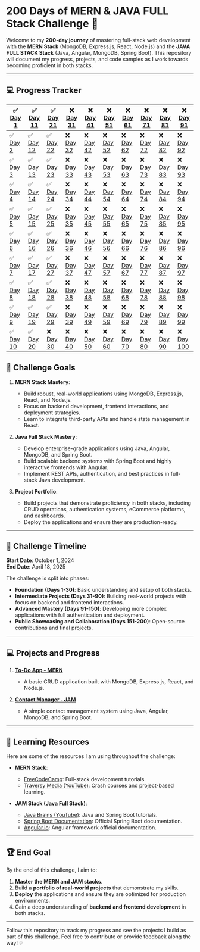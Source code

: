 # 200 Days of MERN & JAVA FULL Stack Challenge 🚀

Welcome to my **200-day journey** of mastering full-stack web development with the **MERN Stack** (MongoDB, Express.js, React, Node.js) and the **JAVA FULL STACK Stack** (Java, Angular, MongoDB, Spring Boot). This repository will document my progress, projects, and code samples as I work towards becoming proficient in both stacks.

---

## 💻 **Progress Tracker**

| ✅ [Day 1](./day1)  | ✅ [Day 11](./day11) | ✅ [Day 21](./day21) | ❌ [Day 31](./day31) | ❌ [Day 41](./day41) | ❌ [Day 51](./day51) | ❌ [Day 61](./day61) | ❌ [Day 71](./day71) | ❌ [Day 81](./day81) | ❌ [Day 91](./day91) |
| -------  | ------- | ------- | ------- | ------- | ------- | ------- | ------- | ------- | ------- |
| ✅ [Day 2](./day2)  | ✅ [Day 12](./day12) | ✅ [Day 22](./day22) | ❌ [Day 32](./day32) | ❌ [Day 42](./day42) | ❌ [Day 52](./day52) | ❌ [Day 62](./day62) | ❌ [Day 72](./day72) | ❌ [Day 82](./day82) | ❌ [Day 92](./day92) |
| ✅ [Day 3](./day3)  | ✅ [Day 13](./day13) | ✅ [Day 23](./day23) | ❌ [Day 33](./day33) | ❌ [Day 43](./day43) | ❌ [Day 53](./day53) | ❌ [Day 63](./day63) | ❌ [Day 73](./day73) | ❌ [Day 83](./day83) | ❌ [Day 93](./day93) |
| ✅ [Day 4](./day4)  | ✅ [Day 14](./day14) | ✅ [Day 24](./day24) | ❌ [Day 34](./day34) | ❌ [Day 44](./day44) | ❌ [Day 54](./day54) | ❌ [Day 64](./day64) | ❌ [Day 74](./day74) | ❌ [Day 84](./day84) | ❌ [Day 94](./day94) |
| ✅ [Day 5](./day5)  | ✅ [Day 15](./day15) | ✅ [Day 25](./day25) | ❌ [Day 35](./day35) | ❌ [Day 45](./day45) | ❌ [Day 55](./day55) | ❌ [Day 65](./day65) | ❌ [Day 75](./day75) | ❌ [Day 85](./day85) | ❌ [Day 95](./day95) |
| ✅ [Day 6](./day6)  | ✅ [Day 16](./day16) | ✅ [Day 26](./day26) | ❌ [Day 36](./day36) | ❌ [Day 46](./day46) | ❌ [Day 56](./day56) | ❌ [Day 66](./day66) | ❌ [Day 76](./day76) | ❌ [Day 86](./day86) | ❌ [Day 96](./day96) |
| ✅ [Day 7](./day7)  | ✅ [Day 17](./day17) | ✅ [Day 27](./day27) | ❌ [Day 37](./day37) | ❌ [Day 47](./day47) | ❌ [Day 57](./day57) | ❌ [Day 67](./day67) | ❌ [Day 77](./day77) | ❌ [Day 87](./day87) | ❌ [Day 97](./day97) |
| ✅ [Day 8](./day8)  | ✅ [Day 18](./day18) | ✅ [Day 28](./day28) | ❌ [Day 38](./day38) | ❌ [Day 48](./day48) | ❌ [Day 58](./day58) | ❌ [Day 68](./day68) | ❌ [Day 78](./day78) | ❌ [Day 88](./day88) | ❌ [Day 98](./day98) |
| ✅ [Day 9](./day9)  | ✅ [Day 19](./day19) | ✅ [Day 29](./day29) | ❌ [Day 39](./day39) | ❌ [Day 49](./day49) | ❌ [Day 59](./day59) | ❌ [Day 69](./day69) | ❌ [Day 79](./day79) | ❌ [Day 89](./day89) | ❌ [Day 99](./day99) |
| ✅ [Day 10](./day10)| ✅ [Day 20](./day20) | ❌ [Day 30](./day30) | ❌ [Day 40](./day40) | ❌ [Day 50](./day50) | ❌ [Day 60](./day60) | ❌ [Day 70](./day70) | ❌ [Day 80](./day80) | ❌ [Day 90](./day90) | ❌ [Day 100](./day100) |



## 🎯 **Challenge Goals**

1. **MERN Stack Mastery**:
   - Build robust, real-world applications using MongoDB, Express.js, React, and Node.js.
   - Focus on backend development, frontend interactions, and deployment strategies.
   - Learn to integrate third-party APIs and handle state management in React.

2. **Java Full Stack Mastery**:
   - Develop enterprise-grade applications using Java, Angular, MongoDB, and Spring Boot.
   - Build scalable backend systems with Spring Boot and highly interactive frontends with Angular.
   - Implement REST APIs, authentication, and best practices in full-stack Java development.

3. **Project Portfolio**:
   - Build projects that demonstrate proficiency in both stacks, including CRUD operations, authentication systems, eCommerce platforms, and dashboards.
   - Deploy the applications and ensure they are production-ready.
   
---

## 📅 **Challenge Timeline**

**Start Date**: October 1, 2024  
**End Date**: April 18, 2025

The challenge is split into phases:
- **Foundation (Days 1-30)**: Basic understanding and setup of both stacks.
- **Intermediate Projects (Days 31-90)**: Building real-world projects with focus on backend and frontend interactions.
- **Advanced Mastery (Days 91-150)**: Developing more complex applications with full authentication and deployment.
- **Public Showcasing and Collaboration (Days 151-200)**: Open-source contributions and final projects.

---

## 💻 **Projects and Progress**

1. **[To-Do App - MERN](./Projects/MERN/ToDo-App)**
   - A basic CRUD application built with MongoDB, Express.js, React, and Node.js.
   
2. **[Contact Manager - JAM](./Projects/JAM/Contact-Manager)**
   - A simple contact management system using Java, Angular, MongoDB, and Spring Boot.

---

## 📖 **Learning Resources**

Here are some of the resources I am using throughout the challenge:

- **MERN Stack**:
  - [FreeCodeCamp](https://www.freecodecamp.org/): Full-stack development tutorials.
  - [Traversy Media (YouTube)](https://www.youtube.com/c/TraversyMedia): Crash courses and project-based learning.

- **JAM Stack (Java Full Stack)**:
  - [Java Brains (YouTube)](https://www.youtube.com/c/JavaBrainsChannel): Java and Spring Boot tutorials.
  - [Spring Boot Documentation](https://spring.io/projects/spring-boot): Official Spring Boot documentation.
  - [Angular.io](https://angular.io/): Angular framework official documentation.

---

## 🏆 **End Goal**

By the end of this challenge, I aim to:

1. **Master the MERN and JAM stacks**.
2. Build a **portfolio of real-world projects** that demonstrate my skills.
3. **Deploy** the applications and ensure they are optimized for production environments.
4. Gain a deep understanding of **backend and frontend development** in both stacks.

---

Follow this repository to track my progress and see the projects I build as part of this challenge. Feel free to contribute or provide feedback along the way! 💡
